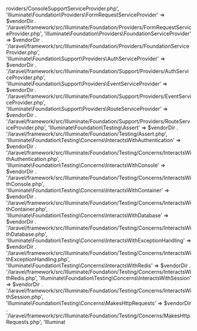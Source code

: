 roviders/ConsoleSupportServiceProvider.php',
    'Illuminate\\Foundation\\Providers\\FormRequestServiceProvider' => $vendorDir . '/laravel/framework/src/Illuminate/Foundation/Providers/FormRequestServiceProvider.php',
    'Illuminate\\Foundation\\Providers\\FoundationServiceProvider' => $vendorDir . '/laravel/framework/src/Illuminate/Foundation/Providers/FoundationServiceProvider.php',
    'Illuminate\\Foundation\\Support\\Providers\\AuthServiceProvider' => $vendorDir . '/laravel/framework/src/Illuminate/Foundation/Support/Providers/AuthServiceProvider.php',
    'Illuminate\\Foundation\\Support\\Providers\\EventServiceProvider' => $vendorDir . '/laravel/framework/src/Illuminate/Foundation/Support/Providers/EventServiceProvider.php',
    'Illuminate\\Foundation\\Support\\Providers\\RouteServiceProvider' => $vendorDir . '/laravel/framework/src/Illuminate/Foundation/Support/Providers/RouteServiceProvider.php',
    'Illuminate\\Foundation\\Testing\\Assert' => $vendorDir . '/laravel/framework/src/Illuminate/Foundation/Testing/Assert.php',
    'Illuminate\\Foundation\\Testing\\Concerns\\InteractsWithAuthentication' => $vendorDir . '/laravel/framework/src/Illuminate/Foundation/Testing/Concerns/InteractsWithAuthentication.php',
    'Illuminate\\Foundation\\Testing\\Concerns\\InteractsWithConsole' => $vendorDir . '/laravel/framework/src/Illuminate/Foundation/Testing/Concerns/InteractsWithConsole.php',
    'Illuminate\\Foundation\\Testing\\Concerns\\InteractsWithContainer' => $vendorDir . '/laravel/framework/src/Illuminate/Foundation/Testing/Concerns/InteractsWithContainer.php',
    'Illuminate\\Foundation\\Testing\\Concerns\\InteractsWithDatabase' => $vendorDir . '/laravel/framework/src/Illuminate/Foundation/Testing/Concerns/InteractsWithDatabase.php',
    'Illuminate\\Foundation\\Testing\\Concerns\\InteractsWithExceptionHandling' => $vendorDir . '/laravel/framework/src/Illuminate/Foundation/Testing/Concerns/InteractsWithExceptionHandling.php',
    'Illuminate\\Foundation\\Testing\\Concerns\\InteractsWithRedis' => $vendorDir . '/laravel/framework/src/Illuminate/Foundation/Testing/Concerns/InteractsWithRedis.php',
    'Illuminate\\Foundation\\Testing\\Concerns\\InteractsWithSession' => $vendorDir . '/laravel/framework/src/Illuminate/Foundation/Testing/Concerns/InteractsWithSession.php',
    'Illuminate\\Foundation\\Testing\\Concerns\\MakesHttpRequests' => $vendorDir . '/laravel/framework/src/Illuminate/Foundation/Testing/Concerns/MakesHttpRequests.php',
    'Illuminat